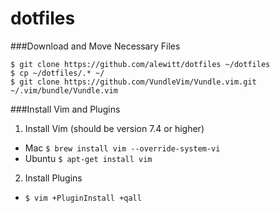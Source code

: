 # dotfiles

###Download and Move Necessary Files
```
$ git clone https://github.com/alewitt/dotfiles ~/dotfiles
$ cp ~/dotfiles/.* ~/
$ git clone https://github.com/VundleVim/Vundle.vim.git ~/.vim/bundle/Vundle.vim
```

###Install Vim and Plugins
1. Install Vim (should be version 7.4 or higher)
  * Mac `$ brew install vim --override-system-vi`
  * Ubuntu `$ apt-get install vim`
2. Install Plugins
  * `$ vim +PluginInstall +qall`



